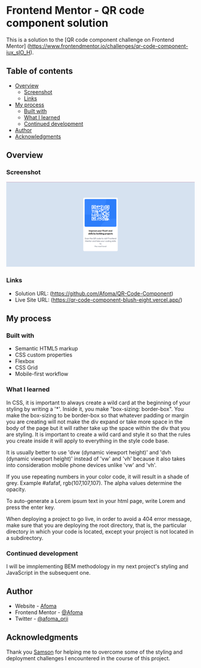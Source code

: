 # Frontend Mentor - QR code component solution

This is a solution to the [QR code component challenge on Frontend Mentor]
(https://www.frontendmentor.io/challenges/qr-code-component-iux_sIO_H). 
## Table of contents

- [Overview](#overview)
  - [Screenshot](#screenshot)
  - [Links](#links)
- [My process](#my-process)
  - [Built with](#built-with)
  - [What I learned](#what-i-learned)
  - [Continued development](#continued-development)
- [Author](#author)
- [Acknowledgments](#acknowledgments)

## Overview

### Screenshot

![LiveProject](image.png)

### Links

- Solution URL: (https://github.com/Afoma/QR-Code-Component)
- Live Site URL: (https://qr-code-component-blush-eight.vercel.app/)

## My process

### Built with

- Semantic HTML5 markup
- CSS custom properties
- Flexbox
- CSS Grid
- Mobile-first workflow

### What I learned

In CSS, it is important to always create a wild card at the beginning of your styling by writing a '*'. Inside it, you make "box-sizing: border-box". You make the box-sizing to be border-box so that whatever padding or margin you are creating will not make the div expand or take more space in the body of the page but it will rather take up the space within the div that you are styling. It is important to create a wild card and style it so that the rules you create inside it will apply to everything in the style code base.

It is usually better to use 'dvw (dynamic viewport height)' and 'dvh (dynamic viewport height)' instead of 'vw' and 'vh' because it also takes into consideration mobile phone devices unlike 'vw' and 'vh'.

If you use repeating numbers in your color code, it will result in a shade of grey.
Example #afafaf, rgb(107,107,107). The alpha values determine the opacity.

To auto-generate a Lorem ipsum text in your html page, write Lorem and press the enter key.

When deploying a project to go live, in order to avoid a 404 error message, make sure that you
are deploying the root directory, that is, the particular directory in which your code is 
located, except your project is not located in a subdirectory.

### Continued development
I will be imnplementing BEM methodology in my next project's styling and JavaScript in the subsequent one. 

## Author

- Website - [Afoma](https://github.com/Afoma)
- Frontend Mentor - [@Afoma](https://www.frontendmentor.io/profile/Afoma)
- Twitter - [@afoma_orji](https://www.twitter.com/afoma_orji)

## Acknowledgments

Thank you [Samson](https://github.com/pablo-clueless) for helping me to overcome some of the styling and deployment challenges I encountered in the course of this project. 



